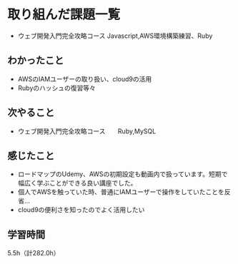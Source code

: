 # 取り組んだ課題一覧
- ウェブ開発入門完全攻略コース Javascript,AWS環境構築練習、Ruby

## わかったこと
- AWSのIAMユーザーの取り扱い、cloud9の活用
- Rubyのハッシュの復習等々

## 次やること
- ウェブ開発入門完全攻略コース　　Ruby,MySQL

## 感じたこと
- ロードマップのUdemy、AWSの初期設定も動画内で扱っています。短期で幅広く学ぶことができる良い講座でした。
- 個人でAWSを触っていた時、普通にIAMユーザーで操作をしていたことを反省…
- cloud9の便利さを知ったのでよく活用したい
  
## 学習時間
5.5h（計282.0h）
